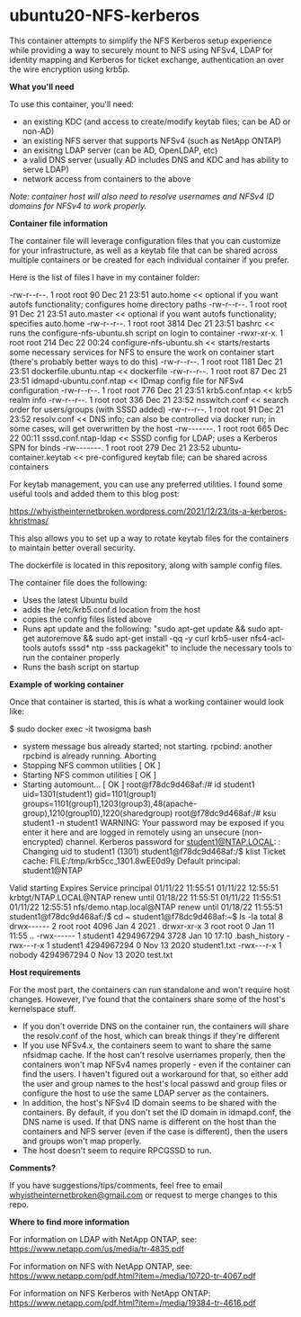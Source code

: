 # ubuntu20-NFS-kerberos
This container attempts to simplify the NFS Kerberos setup experience while providing a way to securely mount to NFS using NFSv4, LDAP for identity mapping and Kerberos for ticket exchange, authentication an over the wire encryption using krb5p.

**What you'll need**

To use this container, you'll need:
- an existing KDC (and access to create/modify keytab files; can be AD or non-AD)
- an existing NFS server that supports NFSv4 (such as NetApp ONTAP)
- an exisitng LDAP server (can be AD, OpenLDAP, etc)
- a valid DNS server (usually AD includes DNS and KDC and has ability to serve LDAP)
- network access from containers to the above

_Note: container host will also need to resolve usernames and NFSv4 ID domains for NFSv4 to work properly._

**Container file information**

The container file will leverage configuration files that you can customize for your infrastructure, as well as a keytab file that can be shared across multiple containers or be created for each individual container if you prefer. 

Here is the list of files I have in my container folder:

-rw-r--r--. 1 root root   90 Dec 21 23:51 auto.home  << optional if you want autofs functionality; configures home directory paths
-rw-r--r--. 1 root root   91 Dec 21 23:51 auto.master << optional if you want autofs functionality; specifies auto.home
-rw-r--r--. 1 root root 3814 Dec 21 23:51 bashrc << runs the configure-nfs-ubuntu.sh script on login to container
-rwxr-xr-x. 1 root root  214 Dec 22 00:24 configure-nfs-ubuntu.sh << starts/restarts some necessary services for NFS to ensure the work on container start (there's probably better ways to do this)
-rw-r--r--. 1 root root 1181 Dec 21 23:51 dockerfile.ubuntu.ntap << dockerfile
-rw-r--r--. 1 root root   87 Dec 21 23:51 idmapd-ubuntu.conf.ntap << IDmap config file for NFSv4 configuration
-rw-r--r--. 1 root root  776 Dec 21 23:51 krb5.conf.ntap << krb5 realm info
-rw-r--r--. 1 root root  336 Dec 21 23:52 nsswitch.conf << search order for users/groups (with SSSD added)
-rw-r--r--. 1 root root   91 Dec 21 23:52 resolv.conf << DNS info; can also be controlled via docker run; in some cases, will get overwritten by the host
-rw-------. 1 root root  665 Dec 22 00:11 sssd.conf.ntap-ldap << SSSD config for LDAP; uses a Kerberos SPN for binds
-rw-------. 1 root root  279 Dec 21 23:52 ubuntu-container.keytab << pre-configured keytab file; can be shared across containers 

For keytab management, you can use any preferred utilities. I found some useful tools and added them to this blog post:

https://whyistheinternetbroken.wordpress.com/2021/12/23/its-a-kerberos-khristmas/

This also allows you to set up a way to rotate keytab files for the containers to maintain better overall security.

The dockerfile is located in this repository, along with sample config files. 

The container file does the following:

- Uses the latest Ubuntu build
- adds the /etc/krb5.conf.d location from the host
- copies the config files listed above
- Runs apt update and the following: "sudo apt-get update && sudo apt-get autoremove && sudo apt-get install -qq -y curl krb5-user nfs4-acl-tools autofs sssd* ntp -sss packagekit" to include the necessary tools to run the container properly
- Runs the bash script on startup

**Example of working container**

Once that container is started, this is what a working container would look like:

$ sudo docker exec -it twosigma bash
 * system message bus already started; not starting.
rpcbind: another rpcbind is already running. Aborting
 * Stopping NFS common utilities                                                                                                                      [ OK ]
 * Starting NFS common utilities                                                                                                                      [ OK ]
 * Starting automount...                                                                                                                              [ OK ]
root@f78dc9d468af:/# id student1
uid=1301(student1) gid=1101(group1) groups=1101(group1),1203(group3),48(apache-group),1210(group10),1220(sharedgroup)
root@f78dc9d468af:/# ksu student1 -n student1
WARNING: Your password may be exposed if you enter it here and are logged
         in remotely using an unsecure (non-encrypted) channel.
Kerberos password for student1@NTAP.LOCAL: :
Changing uid to student1 (1301)
student1@f78dc9d468af:/$ klist
Ticket cache: FILE:/tmp/krb5cc_1301.8wEE0d9y
Default principal: student1@NTAP

Valid starting     Expires            Service principal
01/11/22 11:55:51  01/11/22 12:55:51  krbtgt/NTAP.LOCAL@NTAP
        renew until 01/18/22 11:55:51
01/11/22 11:55:51  01/11/22 12:55:51  nfs/demo.ntap.local@NTAP
        renew until 01/18/22 11:55:51
student1@f78dc9d468af:/$ cd ~
student1@f78dc9d468af:~$ ls -la
total 8
drwx------ 2 root     root       4096 Jan  4  2021 .
drwxr-xr-x 3 root     root          0 Jan 11 11:55 ..
-rwx------ 1 student1 4294967294 3728 Jan 10 17:10 .bash_history
-rwx---r-x 1 student1 4294967294    0 Nov 13  2020 student1.txt
-rwx---r-x 1 nobody   4294967294    0 Nov 13  2020 test.txt

**Host requirements**

For the most part, the containers can run standalone and won't require host changes. However, I've found that the containers share some of the host's kernelspace stuff.

- If you don't override DNS on the container run, the containers will share the resolv.conf of the host, which can break things if they're different
- If you use NFSv4.x, the containers seem to want to share the same nfsidmap cache. If the host can't resolve usernames properly, then the containers won't map NFSv4 names properly - even if the container can find the users. I haven't figured out a workaround for that, so either add the user and group names to the host's local passwd and group files or configure the host to use the same LDAP server as the containers.
- In addition, the host's NFSv4 ID domain seems to be shared with the containers. By default, if you don't set the ID domain in idmapd.conf, the DNS name is used. If that DNS name is different on the host than the containers and NFS server (even if the case is different), then the users and groups won't map properly.
- The host doesn't seem to require RPCGSSD to run.

**Comments?**

If you have suggestions/tips/comments, feel free to email whyistheinternetbroken@gmail.com or request to merge changes to this repo.

**Where to find more information**

For information on LDAP with NetApp ONTAP, see:
https://www.netapp.com/us/media/tr-4835.pdf

For information on NFS with NetApp ONTAP, see:
https://www.netapp.com/pdf.html?item=/media/10720-tr-4067.pdf

For information on NFS Kerberos with NetApp ONTAP:
https://www.netapp.com/pdf.html?item=/media/19384-tr-4616.pdf

